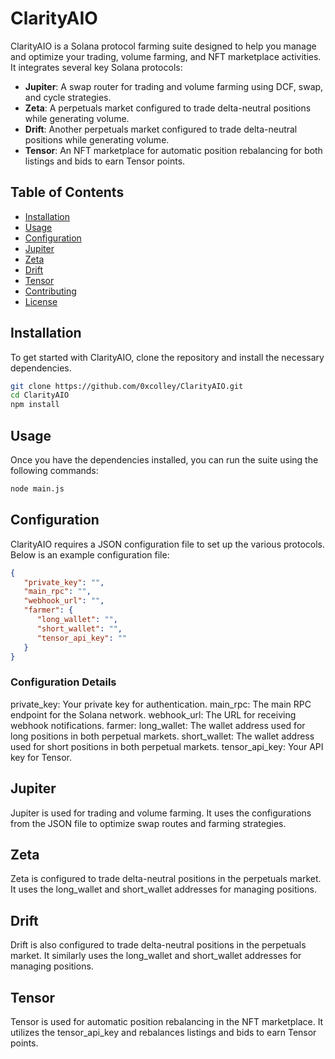 # ClarityAIO

ClarityAIO is a Solana protocol farming suite designed to help you manage and optimize your trading, volume farming, and NFT marketplace activities. It integrates several key Solana protocols:

- **Jupiter**: A swap router for trading and volume farming using DCF, swap, and cycle strategies.
- **Zeta**: A perpetuals market configured to trade delta-neutral positions while generating volume.
- **Drift**: Another perpetuals market configured to trade delta-neutral positions while generating volume.
- **Tensor**: An NFT marketplace for automatic position rebalancing for both listings and bids to earn Tensor points.

## Table of Contents

- [Installation](#installation)
- [Usage](#usage)
- [Configuration](#configuration)
- [Jupiter](#jupiter)
- [Zeta](#zeta)
- [Drift](#drift)
- [Tensor](#tensor)
- [Contributing](#contributing)
- [License](#license)

## Installation

To get started with ClarityAIO, clone the repository and install the necessary dependencies.

```bash
git clone https://github.com/0xcolley/ClarityAIO.git
cd ClarityAIO
npm install
```

## Usage

Once you have the dependencies installed, you can run the suite using the following commands:

```bash
node main.js
```

## Configuration

ClarityAIO requires a JSON configuration file to set up the various protocols. Below is an example configuration file:

```json
{
   "private_key": "",
   "main_rpc": "",
   "webhook_url": "",
   "farmer": {
      "long_wallet": "",
      "short_wallet": "",
      "tensor_api_key": ""
   }
}
```

### Configuration Details
private_key: Your private key for authentication.
main_rpc: The main RPC endpoint for the Solana network.
webhook_url: The URL for receiving webhook notifications.
farmer:
long_wallet: The wallet address used for long positions in both perpetual markets.
short_wallet: The wallet address used for short positions in both perpetual markets.
tensor_api_key: Your API key for Tensor.


## Jupiter
Jupiter is used for trading and volume farming. It uses the configurations from the JSON file to optimize swap routes and farming strategies.

## Zeta
Zeta is configured to trade delta-neutral positions in the perpetuals market. It uses the long_wallet and short_wallet addresses for managing positions.

## Drift
Drift is also configured to trade delta-neutral positions in the perpetuals market. It similarly uses the long_wallet and short_wallet addresses for managing positions.

## Tensor
Tensor is used for automatic position rebalancing in the NFT marketplace. It utilizes the tensor_api_key and rebalances listings and bids to earn Tensor points.
